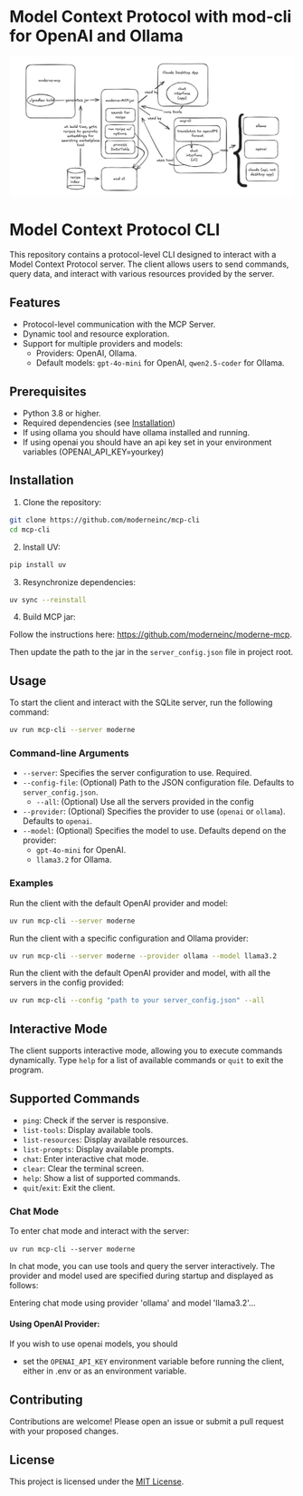 # Model Context Protocol with mod-cli for OpenAI and Ollama

![Architecture](Architecture.png)

# Model Context Protocol CLI
This repository contains a protocol-level CLI designed to interact with a Model Context Protocol server. The client allows users to send commands, query data, and interact with various resources provided by the server.

## Features
- Protocol-level communication with the MCP Server.
- Dynamic tool and resource exploration.
- Support for multiple providers and models:
  - Providers: OpenAI, Ollama.
  - Default models: `gpt-4o-mini` for OpenAI, `qwen2.5-coder` for Ollama.

## Prerequisites
- Python 3.8 or higher.
- Required dependencies (see [Installation](#installation))
- If using ollama you should have ollama installed and running.
- If using openai you should have an api key set in your environment variables (OPENAI_API_KEY=yourkey)

## Installation
1. Clone the repository:

```bash
git clone https://github.com/moderneinc/mcp-cli
cd mcp-cli
```

2. Install UV:

```bash
pip install uv
```

3. Resynchronize dependencies:

```bash
uv sync --reinstall
```

4. Build MCP jar:

Follow the instructions here: https://github.com/moderneinc/moderne-mcp.

Then update the path to the jar in the `server_config.json` file in project root.

## Usage
To start the client and interact with the SQLite server, run the following command:

```bash
uv run mcp-cli --server moderne
```

### Command-line Arguments
- `--server`: Specifies the server configuration to use. Required.
- `--config-file`: (Optional) Path to the JSON configuration file. Defaults to `server_config.json`.
  - `--all`: (Optional) Use all the servers provided in the config
- `--provider`: (Optional) Specifies the provider to use (`openai` or `ollama`). Defaults to `openai`.
- `--model`: (Optional) Specifies the model to use. Defaults depend on the provider:
  - `gpt-4o-mini` for OpenAI.
  - `llama3.2` for Ollama.

### Examples
Run the client with the default OpenAI provider and model:

```bash
uv run mcp-cli --server moderne
```

Run the client with a specific configuration and Ollama provider:

```bash
uv run mcp-cli --server moderne --provider ollama --model llama3.2
```

Run the client with the default OpenAI provider and model, with all the servers in the config provided:

```bash
uv run mcp-cli --config "path to your server_config.json" --all
```

## Interactive Mode
The client supports interactive mode, allowing you to execute commands dynamically. Type `help` for a list of available commands or `quit` to exit the program.

## Supported Commands
- `ping`: Check if the server is responsive.
- `list-tools`: Display available tools.
- `list-resources`: Display available resources.
- `list-prompts`: Display available prompts.
- `chat`: Enter interactive chat mode.
- `clear`: Clear the terminal screen.
- `help`: Show a list of supported commands.
- `quit`/`exit`: Exit the client.

### Chat Mode
To enter chat mode and interact with the server:

`uv run mcp-cli --server moderne`

In chat mode, you can use tools and query the server interactively. The provider and model used are specified during startup and displayed as follows:

Entering chat mode using provider 'ollama' and model 'llama3.2'...

#### Using OpenAI Provider:
If you wish to use openai models, you should

- set the `OPENAI_API_KEY` environment variable before running the client, either in .env or as an environment variable.

## Contributing
Contributions are welcome! Please open an issue or submit a pull request with your proposed changes.

## License
This project is licensed under the [MIT License](license.md).
